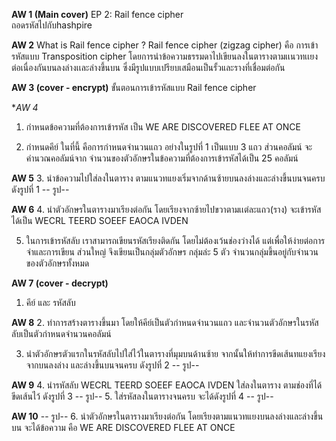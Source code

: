 **AW 1 (Main cover)**
EP 2:  Rail fence cipher  
ถอดรหัสไปกับhashpire

**AW 2**
What is Rail fence cipher ?
Rail fence cipher (zigzag cipher) คือ การเข้ารหัสแบบ Transposition cipher โดยการนำข้อความธรรมดาไปเขียนลงในตารางตามเเนวทเเยงต่อเนื่องกันบนลงล่างเเละล่างขึ้นบน ซึ่งมีรูปแบบเปรียบเสมือนเป็นรั้วและรางที่เชื่อมต่อกัน

**AW 3 (cover - encrypt)**
ขั้นตอนการเข้ารหัสแบบ Rail fence cipher

**AW 4*
1.  กำหนดข้อความที่ต้องการเข้ารหัส เป็น WE ARE DISCOVERED FLEE AT ONCE
    
2.  กำหนดคีย์ ในที่นี้ คือการกำหนดจำนวนแถว อย่างในรูปที่ 1 เป็นแบบ 3 แถว ส่วนคอลัมน์ จะคำนวณคอลัมน์จาก จำนวนของตัวอักษรในข้อความที่ต้องการเข้ารหัสได้เป็น 25 คอลัมน์

**AW 5**
3. นำข้อความไปใส่ลงในตาราง ตามแนวทแยงเริ่มจากด้านซ้ายบนลงล่างและล่างขึ้นบนจนครบ ดังรูปที่ 1
	-- รูป--

**AW 6**
4.  นำตัวอักษรในตารางมาเรียงต่อกัน โดยเรียงจากซ้ายไปขวาตามเเต่ละแถว(ราง) จะเข้ารหัสได้เป็น WECRL TEERD SOEEF EAOCA IVDEN
    
5.  ในการเข้ารหัสลับ เราสามารถเขียนรหัสเรียงติดกัน โดยไม่ต้องเว้นช่องว่างได้ แต่เพื่อให้ง่ายต่อการจำและการเขียน ส่วนใหญ่ จึงเขียนเป็นกลุ่มตัวอักษร กลุ่มล่ะ 5 ตัว จำนวนกลุ่มขึ้นอยู่กับจำนวนของตัวอักษรทั้งหมด

**AW 7 (cover - decrypt)**
1. คีย์ และ รหัสลับ

**AW 8**
2.  ทำการสร้างตารางขึ้นมา โดยให้คีย์เป็นตัวกำหนดจำนวนแถว และจำนวนตัวอักษรในรหัสลับเป็นตัวกำหนดจำนวนคอลัมน์
    
3.  นำตัวอักษรตัวแรกในรหัสลับไปใส่ไว้ในตารางที่มุมบนด้านซ้าย จากนั้นให้ทำการขีดเส้นทแยงเรียงจากบนลงล่าง และล่างขึ้นบนจนครบ ดังรูปที่ 2
	-- รูป--

**AW 9**
4. นำรหัสลับ WECRL TEERD SOEEF EAOCA IVDEN ใส่ลงในตาราง ตามช่องที่ได้ขีดเส้นไว้ ดังรูปที่ 3
	-- รูป--
5. ใส่รหัสลงในตารางจนครบ จะได้ดังรูปที่ 4
	-- รูป--

**AW 10**
	-- รูป--
6. นำตัวอักษรในตารางมาเรียงต่อกัน โดยเรียงตามแนวทแยงบนลงล่างและล่างขึ้นบน จะได้ข้อความ คือ WE ARE DISCOVERED FLEE AT ONCE
